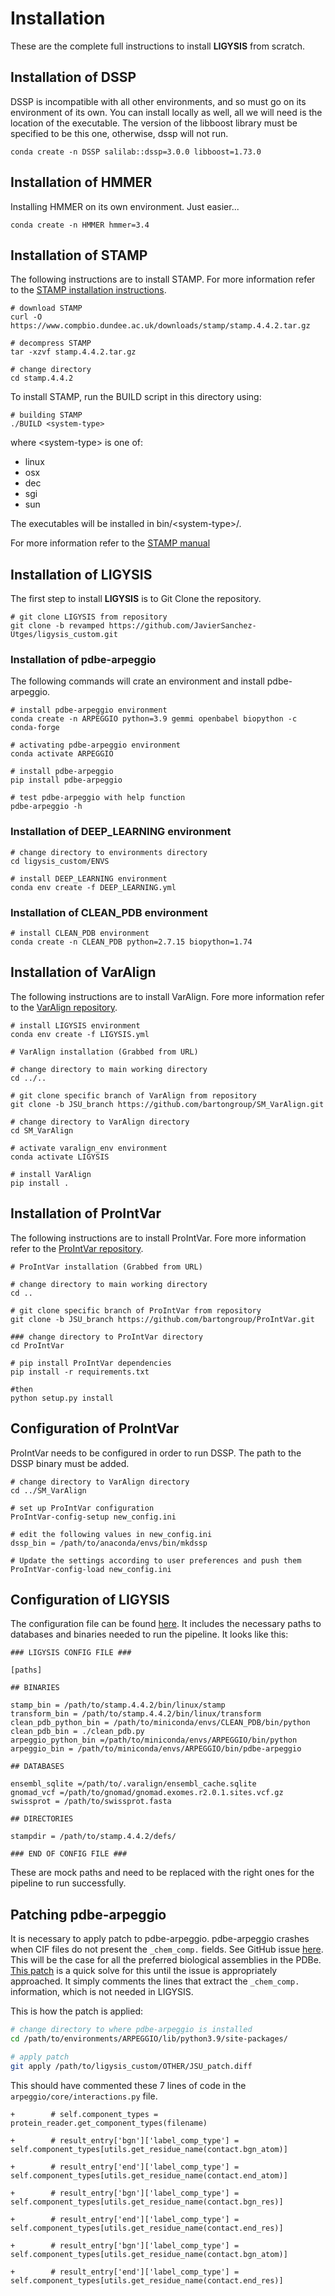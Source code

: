 # Installation

These are the complete full instructions to install **LIGYSIS** from scratch.

## Installation of DSSP

DSSP is incompatible with all other environments, and so must go on its environment of its own. You can install locally as well, all we will need is the location of the executable. The version of the libboost library must be specified to be this one, otherwise, dssp will not run.

```
conda create -n DSSP salilab::dssp=3.0.0 libboost=1.73.0
```

## Installation of HMMER

Installing HMMER on its own environment. Just easier...

```
conda create -n HMMER hmmer=3.4
```

## Installation of STAMP

The following instructions are to install STAMP. For more information refer to the [STAMP installation instructions](https://www.compbio.dundee.ac.uk/downloads/stamp/INSTALL).

```
# download STAMP
curl -O https://www.compbio.dundee.ac.uk/downloads/stamp/stamp.4.4.2.tar.gz

# decompress STAMP
tar -xzvf stamp.4.4.2.tar.gz

# change directory
cd stamp.4.4.2
```
To install STAMP, run the BUILD script in this directory using:
```
# building STAMP
./BUILD <system-type>
```
where \<system-type\> is one of:

- linux
- osx 
- dec
- sgi
- sun

The executables will be installed in bin/\<system-type\>/.

For more information refer to the [STAMP manual](https://www.compbio.dundee.ac.uk/manuals/stamp.4.4/stamp.html)

## Installation of LIGYSIS

The first step to install **LIGYSIS** is to Git Clone the repository.

```
# git clone LIGYSIS from repository
git clone -b revamped https://github.com/JavierSanchez-Utges/ligysis_custom.git
```

### Installation of pdbe-arpeggio

The following commands will crate an environment and install pdbe-arpeggio.

```
# install pdbe-arpeggio environment
conda create -n ARPEGGIO python=3.9 gemmi openbabel biopython -c conda-forge

# activating pdbe-arpeggio environment
conda activate ARPEGGIO

# install pdbe-arpeggio
pip install pdbe-arpeggio

# test pdbe-arpeggio with help function
pdbe-arpeggio -h
```

### Installation of DEEP_LEARNING environment

```
# change directory to environments directory
cd ligysis_custom/ENVS

# install DEEP_LEARNING environment
conda env create -f DEEP_LEARNING.yml
```

### Installation of CLEAN_PDB environment

```
# install CLEAN_PDB environment
conda create -n CLEAN_PDB python=2.7.15 biopython=1.74
```

## Installation of VarAlign

The following instructions are to install VarAlign. Fore more information refer to the [VarAlign repository](https://github.com/bartongroup/SM_VarAlign/tree/JSU_branch).

```
# install LIGYSIS environment
conda env create -f LIGYSIS.yml

# VarAlign installation (Grabbed from URL)

# change directory to main working directory
cd ../..

# git clone specific branch of VarAlign from repository
git clone -b JSU_branch https://github.com/bartongroup/SM_VarAlign.git

# change directory to VarAlign directory
cd SM_VarAlign

# activate varalign_env environment
conda activate LIGYSIS

# install VarAlign
pip install .
```

## Installation of ProIntVar

The following instructions are to install ProIntVar. Fore more information refer to the [ProIntVar repository](https://github.com/bartongroup/ProIntVar/tree/JSU_branch).

```
# ProIntVar installation (Grabbed from URL)

# change directory to main working directory
cd ..

# git clone specific branch of ProIntVar from repository
git clone -b JSU_branch https://github.com/bartongroup/ProIntVar.git

### change directory to ProIntVar directory
cd ProIntVar

# pip install ProIntVar dependencies
pip install -r requirements.txt

#then
python setup.py install
```

## Configuration of ProIntVar

ProIntVar needs to be configured in order to run DSSP. The path to the DSSP binary must be added.

```
# change directory to VarAlign directory
cd ../SM_VarAlign

# set up ProIntVar configuration
ProIntVar-config-setup new_config.ini

# edit the following values in new_config.ini
dssp_bin = /path/to/anaconda/envs/bin/mkdssp

# Update the settings according to user preferences and push them
ProIntVar-config-load new_config.ini
```

## Configuration of LIGYSIS

The configuration file can be found [here](ligysis_config.txt). It includes the necessary paths to databases and binaries needed to run the pipeline. It looks like this:

```
### LIGYSIS CONFIG FILE ###

[paths]

## BINARIES

stamp_bin = /path/to/stamp.4.4.2/bin/linux/stamp
transform_bin = /path/to/stamp.4.4.2/bin/linux/transform
clean_pdb_python_bin = /path/to/miniconda/envs/CLEAN_PDB/bin/python
clean_pdb_bin = ./clean_pdb.py
arpeggio_python_bin =/path/to/miniconda/envs/ARPEGGIO/bin/python
arpeggio_bin = /path/to/miniconda/envs/ARPEGGIO/bin/pdbe-arpeggio

## DATABASES

ensembl_sqlite =/path/to/.varalign/ensembl_cache.sqlite
gnomad_vcf =/path/to/gnomad/gnomad.exomes.r2.0.1.sites.vcf.gz
swissprot = /path/to/swissprot.fasta

## DIRECTORIES

stampdir = /path/to/stamp.4.4.2/defs/

### END OF CONFIG FILE ###
```

These are mock paths and need to be replaced with the right ones for the pipeline to run successfully.

## Patching pdbe-arpeggio

It is necessary to apply patch to pdbe-arpeggio. pdbe-arpeggio crashes when CIF files do not present the `_chem_comp.` fields. See GitHub issue [here](https://github.com/PDBeurope/arpeggio/issues/20). This will be the case for all the preferred biological assemblies in the PDBe. [This patch](OTHER/JSU_patch.diff) is a quick solve for this until the issue is appropriately approached. It simply comments the lines that extract the `_chem_comp.` information, which is not needed in LIGYSIS.

This is how the patch is applied:

```sh
# change directory to where pdbe-arpeggio is installed
cd /path/to/environments/ARPEGGIO/lib/python3.9/site-packages/

# apply patch
git apply /path/to/ligysis_custom/OTHER/JSU_patch.diff
```

This should have commented these 7 lines of code in the `arpeggio/core/interactions.py` file.

```
+        # self.component_types = protein_reader.get_component_types(filename)

+        # result_entry['bgn']['label_comp_type'] = self.component_types[utils.get_residue_name(contact.bgn_atom)]

+        # result_entry['end']['label_comp_type'] = self.component_types[utils.get_residue_name(contact.end_atom)]

+        # result_entry['bgn']['label_comp_type'] = self.component_types[utils.get_residue_name(contact.bgn_res)]

+        # result_entry['end']['label_comp_type'] = self.component_types[utils.get_residue_name(contact.end_res)]

+        # result_entry['bgn']['label_comp_type'] = self.component_types[utils.get_residue_name(contact.bgn_atom)]

+        # result_entry['end']['label_comp_type'] = self.component_types[utils.get_residue_name(contact.end_res)]
```

